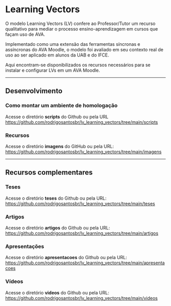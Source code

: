# Learning Vectors

O modelo Learning Vectors (LV) confere ao Professor/Tutor um recurso qualitativo para mediar o processo ensino-aprendizagem em cursos que façam uso de AVA.

Implementado como uma extensão das ferramentas síncronas e assíncronas do AVA Moodle, o modelo foi avaliado em seu contexto real de uso ao ser aplicado em alunos da UAB e do IFCE.

Aqui encontram-se disponibilizados os recursos necessários para se instalar e configurar LVs em um AVA Moodle.

-------------------------------

## Desenvolvimento

### Como montar um ambiente de homologação

Acesse o diretório **scripts** do Github ou pela URL https://github.com/rodrigosantosbr/lv_learning_vectors/tree/main/scripts

### Recursos

Acesse o diretório **imagens** do GitHub ou pela URL: https://github.com/rodrigosantosbr/lv_learning_vectors/tree/main/imagens

-------------------------------

## Recursos complementares

### Teses

Acesse o diretório **teses** do Github ou pela URL: https://github.com/rodrigosantosbr/lv_learning_vectors/tree/main/teses

### Artigos

Acesse o diretório **artigos** do Github ou pela URL: https://github.com/rodrigosantosbr/lv_learning_vectors/tree/main/artigos

### Apresentações

Acesse o diretório **apresentacoes** do Github ou pela URL: https://github.com/rodrigosantosbr/lv_learning_vectors/tree/main/apresentacoes

### Vídeos

Acesse o diretório **videos** do Github ou pela URL: https://github.com/rodrigosantosbr/lv_learning_vectors/tree/main/videos

